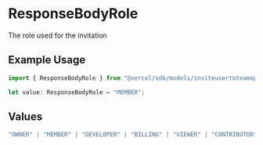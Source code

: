 # ResponseBodyRole

The role used for the invitation

## Example Usage

```typescript
import { ResponseBodyRole } from "@vercel/sdk/models/inviteusertoteamop.js";

let value: ResponseBodyRole = "MEMBER";
```

## Values

```typescript
"OWNER" | "MEMBER" | "DEVELOPER" | "BILLING" | "VIEWER" | "CONTRIBUTOR"
```